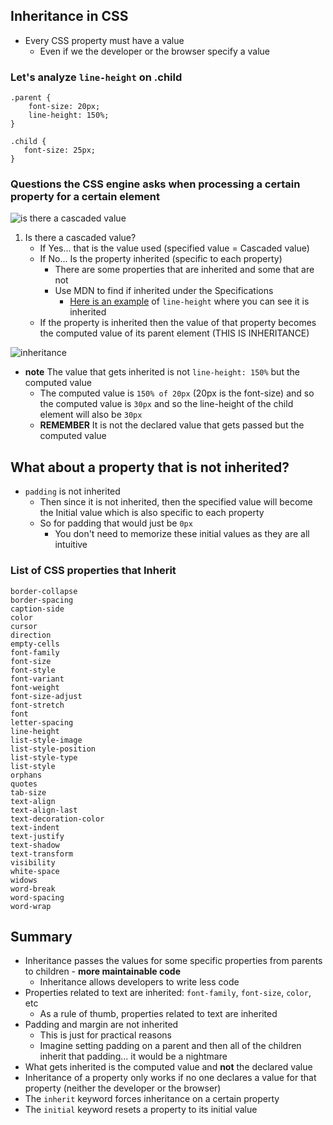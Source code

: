 ## Inheritance in CSS
* Every CSS property must have a value
    - Even if we the developer or the browser specify a value

### Let's analyze `line-height` on .child

```
.parent {
    font-size: 20px;
    line-height: 150%;
}

.child {
   font-size: 25px; 
}
```

### Questions the CSS engine asks when processing a certain property for a certain element
![is there a cascaded value](https://i.imgur.com/clfVf88.png)

1. Is there a cascaded value?
    * If Yes... that is the value used (specified value = Cascaded value)
    * If No... Is the property inherited (specific to each property)
        - There are some properties that are inherited and some that are not
        - Use MDN to find if inherited under the Specifications
            + [Here is an example](https://developer.mozilla.org/en-US/docs/Web/CSS/line-height) of `line-height` where you can see it is inherited
    * If the property is inherited then the value of that property becomes the computed value of its parent element (THIS IS INHERITANCE)

![inheritance](https://i.imgur.com/vyIqta7.png)

* **note** The value that gets inherited is not `line-height: 150%` but the computed value
    - The computed value is `150% of 20px` (20px is the font-size) and so the computed value is `30px` and so the line-height of the child element will also be `30px`
    - **REMEMBER** It is not the declared value that gets passed but the computed value

## What about a property that is not inherited?
* `padding` is not inherited
    - Then since it is not inherited, then the specified value will become the Initial value which is also specific to each property
    - So for padding that would just be `0px`
        + You don't need to memorize these initial values as they are all intuitive

### List of CSS properties that Inherit
```
border-collapse
border-spacing
caption-side
color
cursor
direction
empty-cells
font-family
font-size
font-style
font-variant
font-weight
font-size-adjust
font-stretch
font
letter-spacing
line-height
list-style-image
list-style-position
list-style-type
list-style
orphans
quotes
tab-size
text-align
text-align-last
text-decoration-color
text-indent
text-justify
text-shadow
text-transform
visibility
white-space
widows
word-break
word-spacing
word-wrap
```

## Summary
* Inheritance passes the values for some specific properties from parents to children - **more maintainable code**
    - Inheritance allows developers to write less code
* Properties related to text are inherited: `font-family`, `font-size`, `color`, etc
    - As a rule of thumb, properties related to text are inherited
* Padding and margin are not inherited
    - This is just for practical reasons
    - Imagine setting padding on a parent and then all of the children inherit that padding... it would be a nightmare
* What gets inherited is the computed value and **not** the declared value
* Inheritance of a property only works if no one declares a value for that property (neither the developer or the browser)
* The `inherit` keyword forces inheritance on a certain property
* The `initial` keyword resets a property to its initial value


